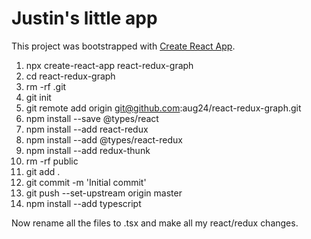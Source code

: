 # Justin's little app

This project was bootstrapped with [Create React App](https://github.com/facebook/create-react-app).

  1. npx create-react-app react-redux-graph
  1. cd react-redux-graph
  1. rm -rf .git
  1. git init
  1. git remote add origin git@github.com:aug24/react-redux-graph.git
  1. npm install --save @types/react
  1. npm install --add react-redux
  1. npm install --add @types/react-redux
  1. npm install --add redux-thunk
  1. rm -rf public
  1. git add .
  1. git commit -m 'Initial commit'
  1. git push --set-upstream origin master
  1. npm install --add typescript

Now rename all the files to .tsx and make all my react/redux changes.
